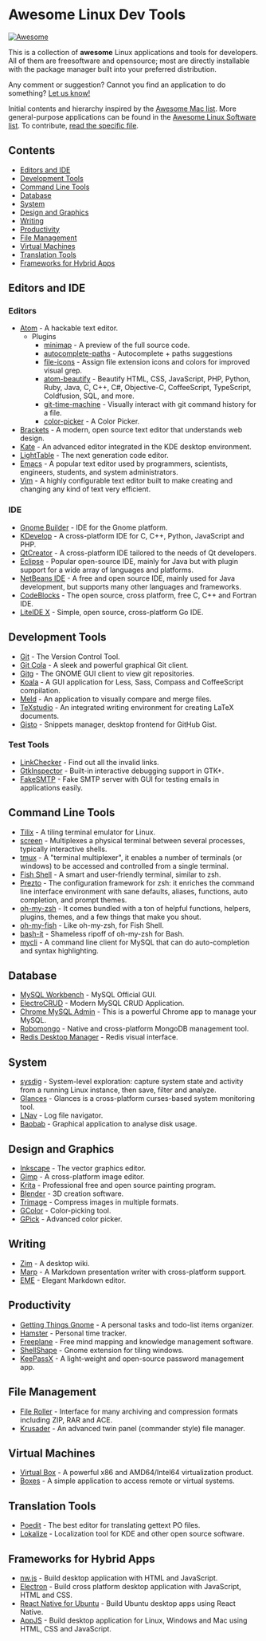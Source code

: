 # Awesome Linux Dev Tools

[![Awesome](https://cdn.rawgit.com/sindresorhus/awesome/d7305f38d29fed78fa85652e3a63e154dd8e8829/media/badge.svg)](https://github.com/sindresorhus/awesome)

This is a collection of **awesome** Linux applications and tools for developers. All of them are freesoftware and opensource; most are directly installable with the package manager built into your preferred distribution.

Any comment or suggestion? Cannot you find an application to do something? [Let us know!](https://github.com/madbob/awesome-linux/issues)

Initial contents and hierarchy inspired by the [Awesome Mac list](https://github.com/jaywcjlove/awesome-mac/). More general-purpose applications can be found in the [Awesome Linux Software list](https://github.com/VoLuong/Awesome-Linux-Software). To contribute, [read the specific file](CONTRIBUTING.md).

## Contents

- [Editors and IDE](#editors-and-ide)
- [Development Tools](#development-tools)
- [Command Line Tools](#command-line-tools)
- [Database](#database)
- [System](#system)
- [Design and Graphics](#design-and-graphics)
- [Writing](#writing)
- [Productivity](#productivity)
- [File Management](#file-management)
- [Virtual Machines](#virtual-machines)
- [Translation Tools](#translation-tools)
- [Frameworks for Hybrid Apps](#hybrid-apps)

## Editors and IDE

### Editors

* [Atom](https://atom.io) - A hackable text editor.
    * Plugins
        * [minimap](https://atom.io/packages/minimap) - A preview of the full source code.
        * [autocomplete-paths](https://atom.io/packages/autocomplete-paths) - Autocomplete + paths suggestions
        * [file-icons](https://atom.io/packages/file-icons) - Assign file extension icons and colors for improved visual grep.
        * [atom-beautify](https://atom.io/packages/atom-beautify) - Beautify HTML, CSS, JavaScript, PHP, Python, Ruby, Java, C, C++, C#, Objective-C, CoffeeScript, TypeScript, Coldfusion, SQL, and more.
        * [git-time-machine](https://github.com/littlebee/git-time-machine) - Visually interact with git command history for a file.
        * [color-picker](https://atom.io/packages/color-picker) - A Color Picker.
* [Brackets](http://brackets.io) - A modern, open source text editor that understands web design.
* [Kate](https://kate-editor.org/) - An advanced editor integrated in the KDE desktop environment.
* [LightTable](https://www.lighttable.com) - The next generation code editor.
* [Emacs](https://www.emacswiki.org/emacs/EmacsForMacOS) - A popular text editor used by programmers, scientists, engineers, students, and system administrators.
* [Vim](http://www.vim.org/) - A highly configurable text editor built to make creating and changing any kind of text very efficient.

### IDE

* [Gnome Builder](https://wiki.gnome.org/Apps/Builder) - IDE for the Gnome platform.
* [KDevelop](https://www.kdevelop.org/) - A cross-platform IDE for C, C++, Python, JavaScript and PHP.
* [QtCreator](https://wiki.qt.io/Qt_Creator) - A cross-platform IDE tailored to the needs of Qt developers.
* [Eclipse](https://www.eclipse.org) - Popular open-source IDE, mainly for Java but with plugin support for a wide array of languages and platforms.
* [NetBeans IDE](https://netbeans.org/) - A free and open source IDE, mainly used for Java development, but supports many other languages and frameworks.
* [CodeBlocks](http://codeblocks.org/) - The open source, cross platform, free C, C++ and Fortran IDE.
* [LiteIDE X](https://github.com/visualfc/liteide) - Simple, open source, cross-platform Go IDE.

## Development Tools

* [Git](https://git-scm.com/) - The Version Control Tool.
* [Git Cola](https://git-cola.github.io/) - A sleek and powerful graphical Git client.
* [Gitg](https://wiki.gnome.org/Apps/Gitg/) - The GNOME GUI client to view git repositories.
* [Koala](http://koala-app.com) - A GUI application for Less, Sass, Compass and CoffeeScript compilation.
* [Meld](http://meldmerge.org/) - An application to visually compare and merge files.
* [TeXstudio](http://www.texstudio.org) - An integrated writing environment for creating LaTeX documents.
* [Gisto](http://www.gistoapp.com/) - Snippets manager, desktop frontend for GitHub Gist.

### Test Tools

* [LinkChecker](https://wummel.github.io/linkchecker/) - Find out all the invalid links.
* [GtkInspector](https://wiki.gnome.org/Projects/GTK%2B/Inspector) - Built-in interactive debugging support in GTK+.
* [FakeSMTP](http://nilhcem.com/FakeSMTP/) - Fake SMTP server with GUI for testing emails in applications easily.

## Command Line Tools

* [Tilix](https://gnunn1.github.io/tilix-web/) - A tiling terminal emulator for Linux.
* [screen](https://www.gnu.org/software/screen/) - Multiplexes a physical terminal between several processes, typically interactive shells.
* [tmux](https://github.com/tmux/tmux) - A "terminal multiplexer", it enables a number of terminals (or windows) to be accessed and controlled from a single terminal.
* [Fish Shell](https://fishshell.com/) - A smart and user-friendly terminal, similar to zsh.
* [Prezto](https://github.com/sorin-ionescu/prezto) - The configuration framework for zsh: it enriches the command line interface environment with sane defaults, aliases, functions, auto completion, and prompt themes.
* [oh-my-zsh](http://ohmyz.sh) - It comes bundled with a ton of helpful functions, helpers, plugins, themes, and a few things that make you shout.
* [oh-my-fish](https://github.com/oh-my-fish/oh-my-fish) - Like oh-my-zsh, for Fish Shell.
* [bash-it](https://github.com/Bash-it/bash-it) - Shameless ripoff of oh-my-zsh for Bash.
* [mycli](https://github.com/dbcli/mycli) - A command line client for MySQL that can do auto-completion and syntax highlighting.

## Database

* [MySQL Workbench](http://dev.mysql.com/downloads/workbench/) - MySQL Official GUI.
* [ElectroCRUD](http://garrylachman.github.io/ElectroCRUD/) - Modern MySQL CRUD Application.
* [Chrome MySQL Admin](https://www.eisbahn.jp/chrome_mysql_admin) - This is a powerful Chrome app to manage your MySQL.
* [Robomongo](https://robomongo.org/) - Native and cross-platform MongoDB management tool.
* [Redis Desktop Manager](https://redisdesktop.com/) - Redis visual interface.

## System

* [sysdig](http://www.sysdig.org/) - System-level exploration: capture system state and activity from a running Linux instance, then save, filter and analyze.
* [Glances](https://github.com/nicolargo/glances) - Glances is a cross-platform curses-based system monitoring tool.
* [LNav](http://lnav.org) - Log file navigator.
* [Baobab](https://wiki.gnome.org/Apps/Baobab) - Graphical application to analyse disk usage.

## Design and Graphics

* [Inkscape](https://inkscape.org/) - The vector graphics editor.
* [Gimp](https://www.gimp.org/) - A cross-platform image editor.
* [Krita](https://krita.org/) - Professional free and open source painting program.
* [Blender](https://www.blender.org/) - 3D creation software.
* [Trimage](https://trimage.org/) - Compress images in multiple formats.
* [GColor](http://gcolor2.sourceforge.net/) - Color-picking tool.
* [GPick](http://www.gpick.org/) - Advanced color picker.

## Writing

* [Zim](http://zim-wiki.org/) - A desktop wiki.
* [Marp](https://yhatt.github.io/marp/) - A Markdown presentation writer with cross-platform support.
* [EME](https://eme.moe/) - Elegant Markdown editor.

## Productivity

* [Getting Things Gnome](http://gtgnome.net/) - A personal tasks and todo-list items organizer.
* [Hamster](http://projecthamster.org/) - Personal time tracker.
* [Freeplane](http://freeplane.sourceforge.net/) - Free mind mapping and knowledge management software.
* [ShellShape](http://gfxmonk.net/shellshape/) - Gnome extension for tiling windows.
* [KeePassX](https://www.keepassx.org) - A light-weight and open-source password management app.

## File Management

* [File Roller](http://fileroller.sourceforge.net/) - Interface for many archiving and compression formats including ZIP, RAR and ACE.
* [Krusader](https://userbase.kde.org/Krusader) - An advanced twin panel (commander style) file manager.

## Virtual Machines

* [Virtual Box](http://www.virtualbox.org/) - A powerful x86 and AMD64/Intel64 virtualization product.
* [Boxes](https://wiki.gnome.org/Apps/Boxes) - A simple application to access remote or virtual systems.

## Translation Tools

* [Poedit](https://poedit.net/) - The best editor for translating gettext PO files.
* [Lokalize](https://userbase.kde.org/Lokalize) - Localization tool for KDE and other open source software.

## Frameworks for Hybrid Apps

* [nw.js](http://nwjs.io) - Build desktop application with HTML and JavaScript.
* [Electron](http://electron.atom.io) - Build cross platform desktop application with JavaScript, HTML and CSS.
* [React Native for Ubuntu](https://github.com/CanonicalLtd/react-native) - Build Ubuntu desktop apps using React Native.
* [AppJS](http://appjs.com/) - Build desktop application for Linux, Windows and Mac using HTML, CSS and JavaScript.

